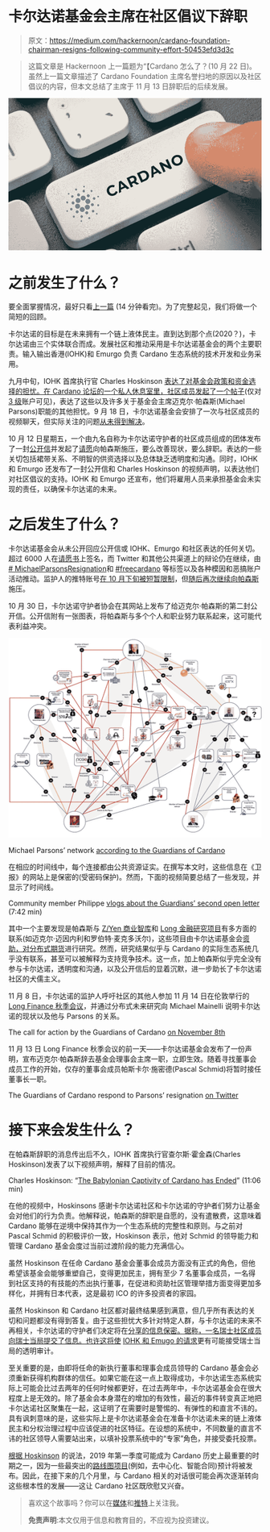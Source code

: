 # 卡尔达诺基金会主席在社区倡议下辞职

> 原文：<https://medium.com/hackernoon/cardano-foundation-chairman-resigns-following-community-effort-50453efd3d3c>

> 这篇文章是 Hackernoon 上一篇题为“【Cardano 怎么了？(10 月 22 日)。虽然上一篇文章描述了 Cardano Foundation 主席名誉扫地的原因以及社区倡议的内容，但本文总结了主席于 11 月 13 日辞职后的后续发展。

![](img/fb6d330ad12906764c40c2abc317527a.png)

# 之前发生了什么？

要全面掌握情况，最好只看[上一篇](https://hackernoon.com/whats-going-on-with-cardano-3f2996841b21) (14 分钟看完)。为了完整起见，我们将做一个简短的回顾。

卡尔达诺的目标是在未来拥有一个链上液体民主。直到达到那个点(2020？)，卡尔达诺由三个实体联合而成。发展社区和推动采用是卡尔达诺基金会的两个主要职责。输入输出香港(IOHK)和 Emurgo 负责 Cardano 生态系统的技术开发和业务采用。

九月中旬，IOHK 首席执行官 Charles Hoskinson [表达了对基金会政策和资金选择的担忧。在 Cardano 论坛的一个私人休息室里，社区成员](https://twitter.com/IOHK_Charles/status/1041562593536618496)[发起了一个帖子](https://forum.cardano.org/t/i-am-concerned-over-friction-between-the-cardano-foundation-and-iohk/15995)(仅对[3 级](https://forum.cardano.org/t/trust-levels-and-lounge-of-the-cardano-forum/16855)账户可见)，表达了这些以及许多关于基金会主席迈克尔·帕森斯(Michael Parsons)职能的其他担忧。9 月 18 日，卡尔达诺基金会安排了一次与社区成员的视频聊天，但实际关注的问题[从未得到解决](https://forum.cardano.org/t/i-am-concerned-over-friction-between-the-cardano-foundation-and-iohk/15995/72)。

10 月 12 日星期五，一个由九名自称为卡尔达诺守护者的社区成员组成的团体发布了一封[公开信](https://www.guardiansofcardano.com/open-letter/)并发起了[请愿](https://www.change.org/p/cardano-community-lets-liberate-the-cardano-foundation-suspected-to-be-hijacked-paralyzed-by-its-chairman)向帕森斯施压，要么改善现状，要么辞职。表达的一些关切包括裙带关系、不明智的供资选择以及总体缺乏透明度和沟通。同时，IOHK 和 Emurgo 还发布了一封公开信和 Charles Hoskinson 的视频声明，以表达他们对社区倡议的支持。IOHK 和 Emurgo 还宣布，他们将雇用人员来承担基金会未实现的责任，以确保卡尔达诺的未来。

# 之后发生了什么？

卡尔达诺基金会从未公开回应公开信或 IOHK、Emurgo 和社区表达的任何关切。超过 6000 人在[请愿书](https://www.change.org/p/cardano-community-lets-liberate-the-cardano-foundation-suspected-to-be-hijacked-paralyzed-by-its-chairman)上签名，而 Twitter 和其他公共渠道上的辩论仍在继续，由[# MichaelParsonsResignation](https://twitter.com/hashtag/MichaelParsonsResignation?src=hash)和 [#freecardano](https://twitter.com/search?q=%23freecardano&src=typd) 等标签以及各种模因和恶搞账户活动推动。监护人的推特账号[在 10 月下旬被短暂限制](https://twitter.com/HendrikxAndy/status/1054045468836143104)，但[随后再次继续向帕森斯](https://twitter.com/search?l=&q=from%3ACardanoOf%20to%3ABitcoinByte&src=typd)施压。

10 月 30 日，卡尔达诺守护者协会在其网站上发布了给迈克尔·帕森斯的第二封公开信。公开信附有一张图表，将帕森斯与多个个人和职业努力联系起来，这可能代表利益冲突。

![](img/8b1331d6a1f6605dd33ed4fd919cfda8.png)

Michael Parsons’ network [according to the Guardians of Cardano](https://twitter.com/CardanoOf/status/1061749889649033217)

在相应的时间线中，每个连接都由公共资源证实。在撰写本文时，这些信息在《卫报》的网站上是保密的(受密码保护)。然而，下面的视频简要总结了一些发现，并显示了时间线。

Community member Philippe [vlogs about the Guardians’ second open letter](https://www.youtube.com/watch?v=ZKGCjIlFCrw) (7:42 min)

其中一个主要发现是帕森斯与 [Z/Yen 商业智库](https://en.wikipedia.org/wiki/Z/Yen)和 [Long 金融研究项目](https://www.longfinance.net/)有多方面的联系(如迈克尔·迈因内利和罗伯特·麦克多沃尔)，这些项目由卡尔达诺基金会[资助，对分布式期货](https://cardanofoundation.org/en/distributed-futures/)进行研究。然而，研究结果似乎与 Cardano 的实际生态系统几乎没有联系，甚至可以被解释为支持竞争技术。这一点，加上帕森斯似乎完全没有参与卡尔达诺，透明度和沟通，以及公开信后的显着沉默，进一步助长了卡尔达诺社区的犬儒主义。

11 月 8 日，卡尔达诺的监护人呼吁社区的其他人参加 11 月 14 日在伦敦举行的 [Long Finance 秋季会议](https://www.longfinance.net/events/forthcoming-events/long-finance-autumn-conference-2018-smart-ledgers-and-risk/)，并通过分布式未来研究向 Michael Mainelli 说明卡尔达诺的现状以及他与 Parsons 的关系。

The call for action by the Guardians of Cardano [on November 8th](https://twitter.com/CardanoOf/status/1060607183287734272)

11 月 13 日 Long Finance 秋季会议的前一天——卡尔达诺基金会发布了一份声明，宣布迈克尔·帕森斯辞去基金会理事会主席一职，立即生效。随着寻找董事会成员工作的开始，仅存的董事会成员帕斯卡尔·施密德(Pascal Schmid)将暂时接任董事长一职。

The Guardians of Cardano respond to Parsons’ resignation [on Twitter](https://twitter.com/CardanoOf/status/1062415822868635648)

# 接下来会发生什么？

在帕森斯辞职的消息传出后不久，IOHK 首席执行官查尔斯·霍金森(Charles Hoskinson)发表了以下视频声明，解释了目前的情况。

Charles Hoskinson: “[The Babylonian Captivity of Cardano has Ended](https://www.youtube.com/watch?v=AEP84LIBBuU)” (11:06 min)

在他的视频中，Hoskinsons 感谢卡尔达诺社区和卡尔达诺的守护者们努力让基金会对他们的行为负责。他解释说，帕森斯的辞职是自愿的，没有遣散费，这意味着 Cardano 能够在逆境中保持其作为一个生态系统的完整性和原则。与之前对 Pascal Schmid 的积极评价一致，Hoskinson 表示，他对 Schmid 的领导能力和管理 Cardano 基金会度过当前过渡阶段的能力充满信心。

虽然 Hoskinson 在任命 Cardano 基金会董事会成员方面没有正式的角色，但他希望该基金会能够重塑自己，变得更加民主，拥有至少 7 名董事会成员，一名得到社区支持的有技能的杰出执行董事，在促进和资助社区管理举措方面变得更加多样化，并拥有日本代表，这是最初 ICO 的许多投资者的家园。

虽然 Hoskinson 和 Cardano 社区都对最终结果感到满意，但几乎所有表达的关切和问题都没有得到答复。由于这些担忧大多针对特定人群，与卡尔达诺的未来不再相关，卡尔达诺的守护者们决定将在[分享的信息保密。据称，一名瑞士社区成员向瑞士当局提交了信息。也许这将使](https://www.guardiansofcardano.com/open-letter-2/) [IOHK 和 Emugo 的请求](https://iohk.io/blog/an-open-letter-to-the-cardano-community-from-iohk-and-emurgo/?__hstc=64163184.da5032b0f014deffd266388843fded5d.1537645132336.1540117702819.1540120563900.29&__hssc=64163184.1.1540120563900&__hsfp=2609304355)更有可能接受瑞士当局的透明审计。

至关重要的是，由即将任命的新执行董事和理事会成员领导的 Cardano 基金会必须重新获得机构群体的信任。如果它能在这一点上取得成功，卡尔达诺生态系统实际上可能会比过去两年的任何时候都更好，在过去两年中，卡尔达诺基金会在很大程度上是无效的。除了基金会本身潜在的增加的有效性，最近的事件转变真正地把卡尔达诺社区聚集在一起，这证明了在需要时是警惕的、有弹性的和直言不讳的。具有讽刺意味的是，这些实际上是卡尔达诺基金会在准备卡尔达诺未来的链上液体民主和分权治理过程中应该促进的社区特征。在设想的系统中，不同数量的直言不讳的社区领导人需要站出来，以填补投票系统中的“专家”角色，并接受委托投票。

[根据 Hoskinson](https://www.youtube.com/watch?v=AEP84LIBBuU) 的说法，2019 年第一季度可能成为 Cardano 历史上最重要的时期之一，因为一些最突出的[路线图项目](https://cardanoroadmap.com/)(例如，去中心化、智能合同)预计将被发布。因此，在接下来的几个月里，与 Cardano 相关的对话很可能会再次逐渐转向这些根本性的发展——这让 Cardano 社区既欣慰又兴奋。

> 喜欢这个故事吗？你可以在[媒体](/@undersearcher)和[推特](https://twitter.com/undersearcher)上关注我。
> 
> **免责声明**:本文仅用于信息和教育目的，不应视为投资建议。